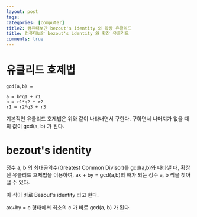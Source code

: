 ```yaml
---
layout: post
tags: 
categories: [computer]
title2: 컴퓨터보안 bezout's identity 와 확장 유클리드
title: 컴퓨터보안 bezout's identity 와 확장 유클리드
comments: true
---
```



# 유클리드 호제법

```
gcd(a,b) = 

a = b*q1 + r1
b = r1*q2 + r2
r1 = r2*q3 + r3

```

기본적인 유클리드 호제법은 위와 같이 나타내면서 구한다. 구하면서 나머지가 없을 때의 값이 gcd(a, b) 가 된다.  


# bezout's identity

정수 a, b 의 최대공약수(Greatest Common Divisor)를 gcd(a,b)와 나타낼 때, 확장된 유클리드 호제법을 이용하여, ax + by = gcd(a,b)의 해가 되는 정수 a, b 짝을 찾아낼 수 있다.  

이 식이 바로 Bezout's identity 라고 한다.  

ax+by = c 형태에서 최소의 c 가 바로 gcd(a, b) 가 된다.

